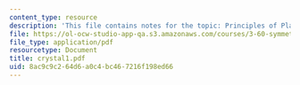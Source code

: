 ```yaml
---
content_type: resource
description: 'This file contains notes for the topic: Principles of Plane Group Derivation.'
file: https://ol-ocw-studio-app-qa.s3.amazonaws.com/courses/3-60-symmetry-structure-and-tensor-properties-of-materials-fall-2005/8ac9c9c264d6a0c4bc467216f198ed66_crystal1.pdf
file_type: application/pdf
resourcetype: Document
title: crystal1.pdf
uid: 8ac9c9c2-64d6-a0c4-bc46-7216f198ed66
---
```

